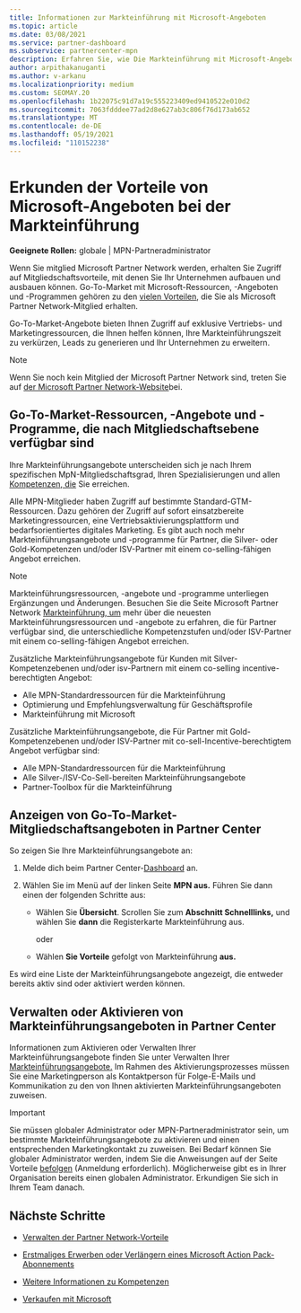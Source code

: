```yaml
---
title: Informationen zur Markteinführung mit Microsoft-Angeboten
ms.topic: article
ms.date: 03/08/2021
ms.service: partner-dashboard
ms.subservice: partnercenter-mpn
description: Erfahren Sie, wie Die Markteinführung mit Microsoft-Angeboten dazu beitragen kann, die Markteinführungszeit zu verkürzen, Leads zu generieren und Ihr Unternehmen zu erweitern.
author: arpithakanuganti
ms.author: v-arkanu
ms.localizationpriority: medium
ms.custom: SEOMAY.20
ms.openlocfilehash: 1b22075c91d7a19c555223409ed9410522e010d2
ms.sourcegitcommit: 7063fdddee77ad2d8e627ab3c806f76d173ab652
ms.translationtype: MT
ms.contentlocale: de-DE
ms.lasthandoff: 05/19/2021
ms.locfileid: "110152238"
---
```

# <a name="explore-your-go-to-market-with-microsoft-offers"></a>Erkunden der Vorteile von Microsoft-Angeboten bei der Markteinführung

**Geeignete Rollen:** globale | MPN-Partneradministrator

Wenn Sie mitglied Microsoft Partner Network werden, erhalten Sie Zugriff auf Mitgliedschaftsvorteile, mit denen Sie Ihr Unternehmen aufbauen und ausbauen können. Go-To-Market mit Microsoft-Ressourcen, -Angeboten und -Programmen gehören zu den [vielen Vorteilen,](https://partner.microsoft.com/manage-your-partner-network-benefits) die Sie als Microsoft Partner Network-Mitglied erhalten.

Go-To-Market-Angebote bieten Ihnen Zugriff auf exklusive Vertriebs- und Marketingressourcen, die Ihnen helfen können, Ihre Markteinführungszeit zu verkürzen, Leads zu generieren und Ihr Unternehmen zu erweitern.

>[!NOTE]
>Wenn Sie noch kein Mitglied der Microsoft Partner Network sind, treten Sie auf [der Microsoft Partner Network-Website](https://partner.microsoft.com/membership)bei.

## <a name="go-to-market-resources-offers-and-programs-available-by-membership-level"></a>Go-To-Market-Ressourcen, -Angebote und -Programme, die nach Mitgliedschaftsebene verfügbar sind

Ihre Markteinführungsangebote unterscheiden sich je nach Ihrem spezifischen MpN-Mitgliedschaftsgrad, Ihren Spezialisierungen und allen [Kompetenzen, die](learn-about-competencies.md) Sie erreichen.

Alle MPN-Mitglieder haben Zugriff auf bestimmte Standard-GTM-Ressourcen. Dazu gehören der Zugriff auf sofort einsatzbereite Marketingressourcen, eine Vertriebsaktivierungsplattform und bedarfsorientiertes digitales Marketing. Es gibt auch noch mehr Markteinführungsangebote und -programme für Partner, die Silver- oder Gold-Kompetenzen und/oder ISV-Partner mit einem co-selling-fähigen Angebot erreichen.

>[!NOTE]
>Markteinführungsressourcen, -angebote und -programme unterliegen Ergänzungen und Änderungen. Besuchen Sie die Seite Microsoft Partner Network [Markteinführung, um](https://partner.microsoft.com/membership/go-to-market) mehr über die neuesten Markteinführungsressourcen und -angebote zu erfahren, die für Partner verfügbar sind, die unterschiedliche Kompetenzstufen und/oder ISV-Partner mit einem co-selling-fähigen Angebot erreichen.

Zusätzliche Markteinführungsangebote für Kunden mit  Silver-Kompetenzebenen und/oder isv-Partnern mit einem co-selling incentive-berechtigten Angebot:

- Alle MPN-Standardressourcen für die Markteinführung
- Optimierung und Empfehlungsverwaltung für Geschäftsprofile
- Markteinführung mit Microsoft

Zusätzliche Markteinführungsangebote, die Für  Partner mit Gold-Kompetenzebenen und/oder ISV-Partner mit co-sell-Incentive-berechtigtem Angebot verfügbar sind:

- Alle MPN-Standardressourcen für die Markteinführung
- Alle Silver-/ISV-Co-Sell-bereiten Markteinführungsangebote
- Partner-Toolbox für die Markteinführung 

## <a name="view-go-to-market-membership-offers-in-partner-center"></a>Anzeigen von Go-To-Market-Mitgliedschaftsangeboten in Partner Center

So zeigen Sie Ihre Markteinführungsangebote an:

1. Melde dich beim Partner Center-[Dashboard](https://partner.microsoft.com/dashboard) an.

2. Wählen Sie im Menü auf der linken Seite **MPN aus.** Führen Sie dann einen der folgenden Schritte aus:

   - Wählen Sie **Übersicht**. Scrollen Sie zum **Abschnitt Schnelllinks,** und wählen Sie **dann** die Registerkarte Markteinführung aus.

     oder

   - Wählen **Sie Vorteile** gefolgt von Markteinführung **aus.**

Es wird eine Liste der Markteinführungsangebote angezeigt, die entweder bereits aktiv sind oder aktiviert werden können.

## <a name="manage-or-activate-go-to-market-offers-in-partner-center"></a>Verwalten oder Aktivieren von Markteinführungsangeboten in Partner Center

Informationen zum Aktivieren oder Verwalten Ihrer Markteinführungsangebote finden Sie unter Verwalten Ihrer [Markteinführungsangebote.](manage-your-partner-network-benefits.md#manage-go-to-market-offers) Im Rahmen des Aktivierungsprozesses müssen Sie eine Marketingperson als Kontaktperson für Folge-E-Mails und Kommunikation zu den von Ihnen aktivierten Markteinführungsangeboten zuweisen.

>[!IMPORTANT]
>Sie müssen globaler Administrator oder MPN-Partneradministrator sein, um bestimmte Markteinführungsangebote zu aktivieren und einen entsprechenden Marketingkontakt zu zuweisen. Bei Bedarf können Sie globaler Administrator werden, indem Sie die Anweisungen auf der Seite Vorteile [  befolgen](https://partnercenter.microsoft.com/pcv/partnership/benefits) (Anmeldung erforderlich). Möglicherweise gibt es in Ihrer Organisation bereits einen globalen Administrator. Erkundigen Sie sich in Ihrem Team danach.

## <a name="next-steps"></a>Nächste Schritte

- [Verwalten der Partner Network-Vorteile](manage-your-partner-network-benefits.md)

- [Erstmaliges Erwerben oder Verlängern eines Microsoft Action Pack-Abonnements](mpn-get-action-pack.md)

- [Weitere Informationen zu Kompetenzen](learn-about-competencies.md)

- [Verkaufen mit Microsoft](https://partner.microsoft.com/membership/sell-with-microsoft)
